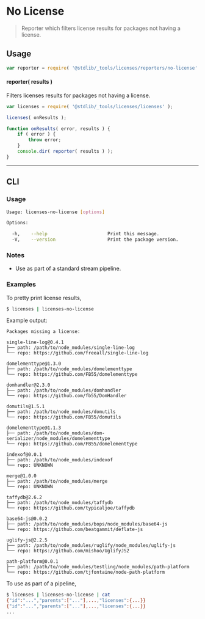 # No License

> Reporter which filters license results for packages not having a license.

<section class="intro">

</section>

<!-- /.intro -->

<section class="usage">

## Usage

```javascript
var reporter = require( '@stdlib/_tools/licenses/reporters/no-license' );
```

#### reporter( results )

Filters licenses results for packages not having a license.

```javascript
var licenses = require( '@stdlib/_tools/licenses/licenses' );

licenses( onResults );

function onResults( error, results ) {
    if ( error ) {
        throw error;
    }
    console.dir( reporter( results ) );
}
```

</section>

<!-- /.usage -->

<section class="examples">

<!-- ## Examples

``` javascript

``` -->

</section>

<!-- /.examples -->

* * *

<section class="cli">

## CLI

<section class="usage">

### Usage

```bash
Usage: licenses-no-license [options]

Options:

  -h,    --help                      Print this message.
  -V,    --version                   Print the package version.
```

</section>

<!-- /.usage -->

<section class="notes">

### Notes

-   Use as part of a standard stream pipeline.

</section>

<!-- /.notes -->

<section class="examples">

### Examples

To pretty print license results,

```bash
$ licenses | licenses-no-license
```

Example output:

```text
Packages missing a license:

single-line-log@0.4.1
├── path: /path/to/node_modules/single-line-log
└── repo: https://github.com/freeall/single-line-log

domelementtype@1.3.0
├── path: /path/to/node_modules/domelementtype
└── repo: https://github.com/FB55/domelementtype

domhandler@2.3.0
├── path: /path/to/node_modules/domhandler
└── repo: https://github.com/fb55/DomHandler

domutils@1.5.1
├── path: /path/to/node_modules/domutils
└── repo: https://github.com/FB55/domutils

domelementtype@1.1.3
├── path: /path/to/node_modules/dom-serializer/node_modules/domelementtype
└── repo: https://github.com/FB55/domelementtype

indexof@0.0.1
├── path: /path/to/node_modules/indexof
└── repo: UNKNOWN

merge@1.0.0
├── path: /path/to/node_modules/merge
└── repo: UNKNOWN

taffydb@2.6.2
├── path: /path/to/node_modules/taffydb
└── repo: https://github.com/typicaljoe/taffydb

base64-js@0.0.2
├── path: /path/to/node_modules/bops/node_modules/base64-js
└── repo: https://github.com/beatgammit/deflate-js

uglify-js@2.2.5
├── path: /path/to/node_modules/ruglify/node_modules/uglify-js
└── repo: https://github.com/mishoo/UglifyJS2

path-platform@0.0.1
├── path: /path/to/node_modules/testling/node_modules/path-platform
└── repo: https://github.com/tjfontaine/node-path-platform
```

To use as part of a pipeline,

```bash
$ licenses | licenses-no-license | cat
{"id":"...","parents":["..."],...,"licenses":{...}}
{"id":"...","parents":["..."],...,"licenses":{...}}
...
```

</section>

<!-- /.examples -->

</section>

<!-- /.cli -->

<section class="links">

</section>

<!-- /.links -->
